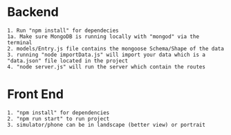 # Backend
    1. Run "npm install" for dependecies
    1a. Make sure MongoDB is running locally with "mongod" via the terminal
    2. models/Entry.js file contains the mongoose Schema/Shape of the data
    3. running "node importData.js" will import your data which is a "data.json" file located in the project
    4. "node server.js" will run the server which contain the routes

# Front End
    1. "npm install" for dependencies
    2. "npm run start" to run project
    3. simulator/phone can be in landscape (better view) or portrait
